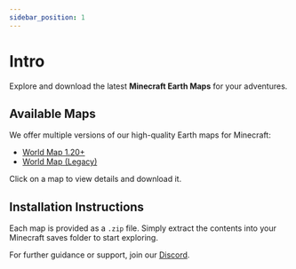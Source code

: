 ```yaml
---
sidebar_position: 1
---
```


# Intro

Explore and download the latest **Minecraft Earth Maps** for your adventures.

## Available Maps

We offer multiple versions of our high-quality Earth maps for Minecraft:

- [World Map 1.20+](./downloads/version2-map)
- [World Map (Legacy)](./downloads/version1-map)

Click on a map to view details and download it.

## Installation Instructions

Each map is provided as a `.zip` file. Simply extract the contents into your Minecraft saves folder to start exploring.

For further guidance or support, join our [Discord](https://discord.gg/yFKhYr6ZmQ).
